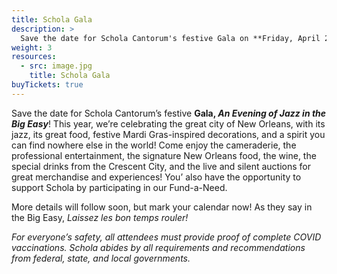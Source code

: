 ```yaml
---
title: Schola Gala
description: >
  Save the date for Schola Cantorum's festive Gala on **Friday, April 22, 2022**.
weight: 3
resources:
  - src: image.jpg
    title: Schola Gala
buyTickets: true
---
```


Save the date for Schola Cantorum&rsquo;s festive **Gala, _An Evening of Jazz in the Big Easy_**! 
This year, we&rsquo;re celebrating the great city of New Orleans,
with its jazz, its great food, festive Mardi Gras-inspired decorations, and a spirit you can find nowhere else in the world! 
Come enjoy the cameraderie, the professional entertainment,
the signature New Orleans food, the wine, the special drinks from the Crescent City, and the live and silent auctions for great merchandise and experiences!
You&rsquo; also have the opportunity to support Schola by participating in our Fund-a-Need.

More details will follow soon, but mark your calendar now! As they say in the Big Easy, _Laissez les bon temps rouler!_

_For everyone&rsquo;s safety, all attendees must provide proof of complete COVID vaccinations. 
Schola abides by all requirements and recommendations from federal, state, and local governments._
